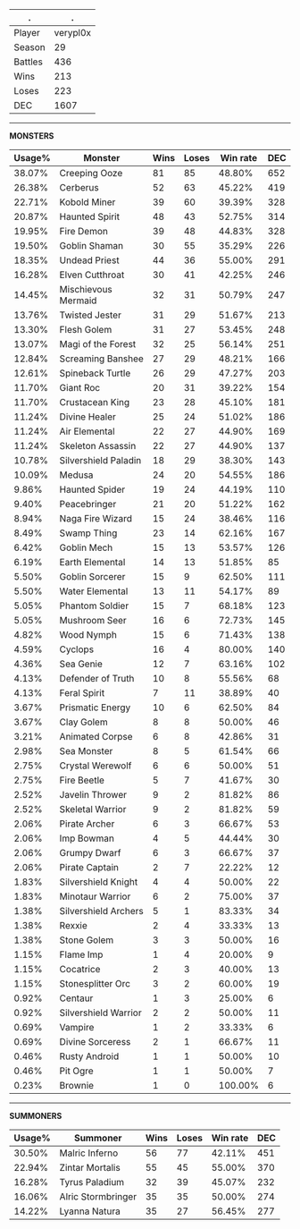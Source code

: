 .|.
|-|-
Player|verypl0x
Season|29
Battles|436
Wins|213
Loses|223
DEC|1607

---
**MONSTERS**

Usage%|Monster|Wins|Loses|Win rate|DEC|
-|-|-|-|-|-|
38.07%|Creeping Ooze|81|85|48.80%|652|
26.38%|Cerberus|52|63|45.22%|419|
22.71%|Kobold Miner|39|60|39.39%|328|
20.87%|Haunted Spirit|48|43|52.75%|314|
19.95%|Fire Demon|39|48|44.83%|328|
19.50%|Goblin Shaman|30|55|35.29%|226|
18.35%|Undead Priest|44|36|55.00%|291|
16.28%|Elven Cutthroat|30|41|42.25%|246|
14.45%|Mischievous Mermaid|32|31|50.79%|247|
13.76%|Twisted Jester|31|29|51.67%|213|
13.30%|Flesh Golem|31|27|53.45%|248|
13.07%|Magi of the Forest|32|25|56.14%|251|
12.84%|Screaming Banshee|27|29|48.21%|166|
12.61%|Spineback Turtle|26|29|47.27%|203|
11.70%|Giant Roc|20|31|39.22%|154|
11.70%|Crustacean King|23|28|45.10%|181|
11.24%|Divine Healer|25|24|51.02%|186|
11.24%|Air Elemental|22|27|44.90%|169|
11.24%|Skeleton Assassin|22|27|44.90%|137|
10.78%|Silvershield Paladin|18|29|38.30%|143|
10.09%|Medusa|24|20|54.55%|186|
9.86%|Haunted Spider|19|24|44.19%|110|
9.40%|Peacebringer|21|20|51.22%|162|
8.94%|Naga Fire Wizard|15|24|38.46%|116|
8.49%|Swamp Thing|23|14|62.16%|167|
6.42%|Goblin Mech|15|13|53.57%|126|
6.19%|Earth Elemental|14|13|51.85%|85|
5.50%|Goblin Sorcerer|15|9|62.50%|111|
5.50%|Water Elemental|13|11|54.17%|89|
5.05%|Phantom Soldier|15|7|68.18%|123|
5.05%|Mushroom Seer|16|6|72.73%|145|
4.82%|Wood Nymph|15|6|71.43%|138|
4.59%|Cyclops|16|4|80.00%|140|
4.36%|Sea Genie|12|7|63.16%|102|
4.13%|Defender of Truth|10|8|55.56%|68|
4.13%|Feral Spirit|7|11|38.89%|40|
3.67%|Prismatic Energy|10|6|62.50%|84|
3.67%|Clay Golem|8|8|50.00%|46|
3.21%|Animated Corpse|6|8|42.86%|31|
2.98%|Sea Monster|8|5|61.54%|66|
2.75%|Crystal Werewolf|6|6|50.00%|51|
2.75%|Fire Beetle|5|7|41.67%|30|
2.52%|Javelin Thrower|9|2|81.82%|86|
2.52%|Skeletal Warrior|9|2|81.82%|59|
2.06%|Pirate Archer|6|3|66.67%|53|
2.06%|Imp Bowman|4|5|44.44%|30|
2.06%|Grumpy Dwarf|6|3|66.67%|37|
2.06%|Pirate Captain|2|7|22.22%|12|
1.83%|Silvershield Knight|4|4|50.00%|22|
1.83%|Minotaur Warrior|6|2|75.00%|37|
1.38%|Silvershield Archers|5|1|83.33%|34|
1.38%|Rexxie|2|4|33.33%|13|
1.38%|Stone Golem|3|3|50.00%|16|
1.15%|Flame Imp|1|4|20.00%|9|
1.15%|Cocatrice|2|3|40.00%|13|
1.15%|Stonesplitter Orc|3|2|60.00%|19|
0.92%|Centaur|1|3|25.00%|6|
0.92%|Silvershield Warrior|2|2|50.00%|11|
0.69%|Vampire|1|2|33.33%|6|
0.69%|Divine Sorceress|2|1|66.67%|11|
0.46%|Rusty Android|1|1|50.00%|10|
0.46%|Pit Ogre|1|1|50.00%|7|
0.23%|Brownie|1|0|100.00%|6|

---
**SUMMONERS**

Usage%|Summoner|Wins|Loses|Win rate|DEC|
-|-|-|-|-|-|
30.50%|Malric Inferno|56|77|42.11%|451|
22.94%|Zintar Mortalis|55|45|55.00%|370|
16.28%|Tyrus Paladium|32|39|45.07%|232|
16.06%|Alric Stormbringer|35|35|50.00%|274|
14.22%|Lyanna Natura|35|27|56.45%|277|
